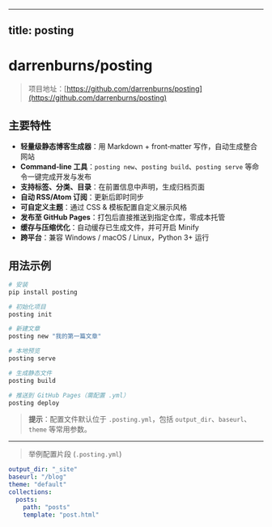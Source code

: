 
---
title: posting
---

# darrenburns/posting

> 项目地址：[https://github.com/darrenburns/posting](https://github.com/darrenburns/posting)

## 主要特性

- **轻量级静态博客生成器**：用 Markdown + front‑matter 写作，自动生成整合网站
- **Command‑line 工具**：`posting new`、`posting build`、`posting serve` 等命令一键完成开发与发布
- **支持标签、分类、目录**：在前置信息中声明，生成归档页面
- **自动 RSS/Atom 订阅**：更新后即时同步
- **可自定义主题**：通过 CSS & 模板配置自定义展示风格
- **发布至 GitHub Pages**：打包后直接推送到指定仓库，零成本托管
- **缓存与压缩优化**：自动缓存已生成文件，并可开启 Minify
- **跨平台**：兼容 Windows / macOS / Linux，Python 3+ 运行

## 用法示例

```bash
# 安装
pip install posting

# 初始化项目
posting init

# 新建文章
posting new "我的第一篇文章"

# 本地预览
posting serve

# 生成静态文件
posting build

# 推送到 GitHub Pages（需配置 .yml）
posting deploy
```

> **提示**：配置文件默认位于 `.posting.yml`，包括 `output_dir`、`baseurl`、`theme` 等常用参数。

---

> 举例配置片段 (`.posting.yml`)

```yaml
output_dir: "_site"
baseurl: "/blog"
theme: "default"
collections:
  posts:
    path: "posts"
    template: "post.html"
```
